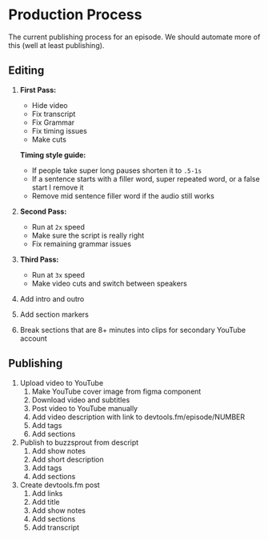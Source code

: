 # Production Process

The current publishing process for an episode.
We should automate more of this (well at least publishing).

## Editing

1. **First Pass:**

   - Hide video
   - Fix transcript
   - Fix Grammar
   - Fix timing issues
   - Make cuts

   **Timing style guide:**

   - If people take super long pauses shorten it to `.5-1s`
   - If a sentence starts with a filler word, super repeated word, or a false start I remove it
   - Remove mid sentence filler word if the audio still works

2. **Second Pass:**

   - Run at `2x` speed
   - Make sure the script is really right
   - Fix remaining grammar issues

3. **Third Pass:**

   - Run at `3x` speed
   - Make video cuts and switch between speakers

4. Add intro and outro
5. Add section markers
6. Break sections that are 8+ minutes into clips for secondary YouTube account

## Publishing

1. Upload video to YouTube
   1. Make YouTube cover image from figma component
   2. Download video and subtitles
   3. Post video to YouTube manually
   4. Add video description with link to devtools.fm/episode/NUMBER
   5. Add tags
   6. Add sections
2. Publish to buzzsprout from descript
   1. Add show notes
   2. Add short description
   3. Add tags
   4. Add sections
3. Create devtools.fm post
   1. Add links
   2. Add title
   3. Add show notes
   4. Add sections
   5. Add transcript
